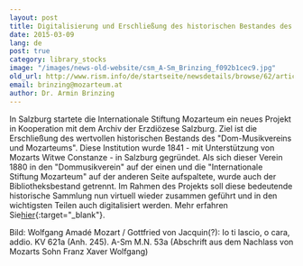 ```yaml
---
layout: post
title: Digitalisierung und Erschließung des historischen Bestandes des „Dom-Musikvereins und Mozarteums“ in Salzburg (bis 1881)
date: 2015-03-09
lang: de
post: true
category: library_stocks
image: "/images/news-old-website/csm_A-Sm_Brinzing_f092b1cec9.jpg"
old_url: http://www.rism.info/de/startseite/newsdetails/browse/62/article/64/cataloging-and-digitizing-the-dom-musikverein-and-mozarteum-collection-in-salzburg-to-1881.html
email: brinzing@mozarteum.at
author: Dr. Armin Brinzing
---
```


In Salzburg startete die Internationale Stiftung Mozarteum ein neues Projekt in Kooperation mit dem Archiv der Erzdiözese Salzburg. Ziel ist die Erschließung des wertvollen historischen Bestands des "Dom-Musikvereins und Mozarteums". Diese Institution wurde 1841 - mit Unterstützung von Mozarts Witwe Constanze - in Salzburg gegründet. Als sich dieser Verein 1880 in den "Dommusikverein" auf der einen und die "Internationale Stiftung Mozarteum" auf der anderen Seite aufspaltete, wurde auch der Bibliotheksbestand getrennt. Im Rahmen des Projekts soll diese bedeutende historische Sammlung nun virtuell wieder zusammen geführt und in den wichtigsten Teilen auch digitalisiert werden.
Mehr erfahren Sie[hier](http://www.mozarteum.at/wissenschaft/bibliothek/bibliotheca-mozartiana/aktuelles-projekte.html){:target="_blank"}.

Bild: Wolfgang Amadé Mozart / Gottfried von Jacquin(?): Io ti lascio, o cara, addio. KV 621a (Anh. 245). A-Sm M.N. 53a (Abschrift aus dem Nachlass von Mozarts Sohn Franz Xaver Wolfgang)

